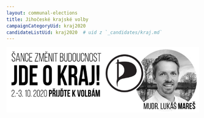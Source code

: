 ```yaml
---
layout: communal-elections
title: Jihočeské krajské volby 
campaignCategoryUid: kraj2020
candidateListUid: kraj2020  # uid z `_candidates/kraj.md`
---
```


![Šance změnit budoucnost](/assets/img/2020/kandidatka-baner.jpg)

